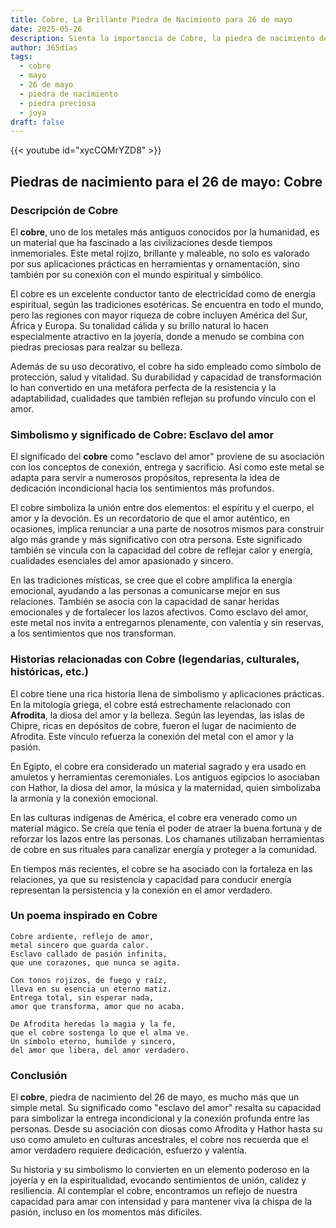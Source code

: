 ```yaml
---
title: Cobre, La Brillante Piedra de Nacimiento para 26 de mayo
date: 2025-05-26
description: Sienta la importancia de Cobre, la piedra de nacimiento de 26 de mayo que simboliza Esclavo del amor. Deje que su belleza y significado iluminen su día.
author: 365días
tags:
  - cobre
  - mayo
  - 26 de mayo
  - piedra de nacimiento
  - piedra preciosa
  - joya
draft: false
---
```


{{< youtube id="xycCQMrYZD8" >}}

## Piedras de nacimiento para el 26 de mayo: Cobre

### Descripción de Cobre

El **cobre**, uno de los metales más antiguos conocidos por la humanidad, es un material que ha fascinado a las civilizaciones desde tiempos inmemoriales. Este metal rojizo, brillante y maleable, no solo es valorado por sus aplicaciones prácticas en herramientas y ornamentación, sino también por su conexión con el mundo espiritual y simbólico.

El cobre es un excelente conductor tanto de electricidad como de energía espiritual, según las tradiciones esotéricas. Se encuentra en todo el mundo, pero las regiones con mayor riqueza de cobre incluyen América del Sur, África y Europa. Su tonalidad cálida y su brillo natural lo hacen especialmente atractivo en la joyería, donde a menudo se combina con piedras preciosas para realzar su belleza.

Además de su uso decorativo, el cobre ha sido empleado como símbolo de protección, salud y vitalidad. Su durabilidad y capacidad de transformación lo han convertido en una metáfora perfecta de la resistencia y la adaptabilidad, cualidades que también reflejan su profundo vínculo con el amor.

### Simbolismo y significado de Cobre: Esclavo del amor

El significado del **cobre** como "esclavo del amor" proviene de su asociación con los conceptos de conexión, entrega y sacrificio. Así como este metal se adapta para servir a numerosos propósitos, representa la idea de dedicación incondicional hacia los sentimientos más profundos.

El cobre simboliza la unión entre dos elementos: el espíritu y el cuerpo, el amor y la devoción. Es un recordatorio de que el amor auténtico, en ocasiones, implica renunciar a una parte de nosotros mismos para construir algo más grande y más significativo con otra persona. Este significado también se vincula con la capacidad del cobre de reflejar calor y energía, cualidades esenciales del amor apasionado y sincero.

En las tradiciones místicas, se cree que el cobre amplifica la energía emocional, ayudando a las personas a comunicarse mejor en sus relaciones. También se asocia con la capacidad de sanar heridas emocionales y de fortalecer los lazos afectivos. Como esclavo del amor, este metal nos invita a entregarnos plenamente, con valentía y sin reservas, a los sentimientos que nos transforman.

### Historias relacionadas con Cobre (legendarias, culturales, históricas, etc.)

El cobre tiene una rica historia llena de simbolismo y aplicaciones prácticas. En la mitología griega, el cobre está estrechamente relacionado con **Afrodita**, la diosa del amor y la belleza. Según las leyendas, las islas de Chipre, ricas en depósitos de cobre, fueron el lugar de nacimiento de Afrodita. Este vínculo refuerza la conexión del metal con el amor y la pasión.

En Egipto, el cobre era considerado un material sagrado y era usado en amuletos y herramientas ceremoniales. Los antiguos egipcios lo asociaban con Hathor, la diosa del amor, la música y la maternidad, quien simbolizaba la armonía y la conexión emocional.

En las culturas indígenas de América, el cobre era venerado como un material mágico. Se creía que tenía el poder de atraer la buena fortuna y de reforzar los lazos entre las personas. Los chamanes utilizaban herramientas de cobre en sus rituales para canalizar energía y proteger a la comunidad.

En tiempos más recientes, el cobre se ha asociado con la fortaleza en las relaciones, ya que su resistencia y capacidad para conducir energía representan la persistencia y la conexión en el amor verdadero.

### Un poema inspirado en Cobre

```
Cobre ardiente, reflejo de amor,  
metal sincero que guarda calor.  
Esclavo callado de pasión infinita,  
que une corazones, que nunca se agita.  

Con tonos rojizos, de fuego y raíz,  
lleva en su esencia un eterno matiz.  
Entrega total, sin esperar nada,  
amor que transforma, amor que no acaba.  

De Afrodita heredas la magia y la fe,  
que el cobre sostenga lo que el alma ve.  
Un símbolo eterno, humilde y sincero,  
del amor que libera, del amor verdadero.  
```

### Conclusión

El **cobre**, piedra de nacimiento del 26 de mayo, es mucho más que un simple metal. Su significado como "esclavo del amor" resalta su capacidad para simbolizar la entrega incondicional y la conexión profunda entre las personas. Desde su asociación con diosas como Afrodita y Hathor hasta su uso como amuleto en culturas ancestrales, el cobre nos recuerda que el amor verdadero requiere dedicación, esfuerzo y valentía.

Su historia y su simbolismo lo convierten en un elemento poderoso en la joyería y en la espiritualidad, evocando sentimientos de unión, calidez y resiliencia. Al contemplar el cobre, encontramos un reflejo de nuestra capacidad para amar con intensidad y para mantener viva la chispa de la pasión, incluso en los momentos más difíciles.